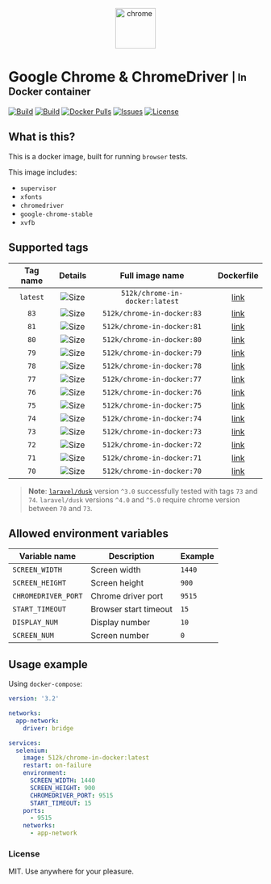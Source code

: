 <p align="center">
  <img src="https://hsto.org/webt/dh/_1/gt/dh_1gtk1oi2ootq5laqsgmj8nfy.png" width="80" alt="chrome">
</p>

# Google Chrome & ChromeDriver <sub><sup>| In Docker container</sup></sub>

[![Build][badge_automated]][link_hub]
[![Build][badge_build]][link_hub]
[![Docker Pulls][badge_pulls]][link_hub]
[![Issues][badge_issues]][link_issues]
[![License][badge_license]][link_license]

## What is this?

This is a docker image, built for running `browser` tests.

This image includes:

- `supervisor`
- `xfonts`
- `chromedriver`
- `google-chrome-stable`
- `xvfb`

## Supported tags

Tag name | Details                    | Full image name                | Dockerfile
:------: | :------------------------: | :----------------------------: | :-----------------------:
`latest` | ![Size][badge_size_latest] | `512k/chrome-in-docker:latest` | [link][dockerfile_latest]
`83`     | ![Size][badge_size_83]     | `512k/chrome-in-docker:83`     | [link][dockerfile_83]
`81`     | ![Size][badge_size_81]     | `512k/chrome-in-docker:81`     | [link][dockerfile_81]
`80`     | ![Size][badge_size_80]     | `512k/chrome-in-docker:80`     | [link][dockerfile_80]
`79`     | ![Size][badge_size_79]     | `512k/chrome-in-docker:79`     | [link][dockerfile_79]
`78`     | ![Size][badge_size_78]     | `512k/chrome-in-docker:78`     | [link][dockerfile_78]
`77`     | ![Size][badge_size_77]     | `512k/chrome-in-docker:77`     | [link][dockerfile_77]
`76`     | ![Size][badge_size_76]     | `512k/chrome-in-docker:76`     | [link][dockerfile_76]
`75`     | ![Size][badge_size_75]     | `512k/chrome-in-docker:75`     | [link][dockerfile_75]
`74`     | ![Size][badge_size_74]     | `512k/chrome-in-docker:74`     | [link][dockerfile_74]
`73`     | ![Size][badge_size_73]     | `512k/chrome-in-docker:73`     | [link][dockerfile_73]
`72`     | ![Size][badge_size_72]     | `512k/chrome-in-docker:72`     | [link][dockerfile_72]
`71`     | ![Size][badge_size_71]     | `512k/chrome-in-docker:71`     | [link][dockerfile_71]
`70`     | ![Size][badge_size_70]     | `512k/chrome-in-docker:70`     | [link][dockerfile_70]

[badge_size_latest]:https://images.microbadger.com/badges/image/512k/chrome-in-docker:latest.svg
[badge_size_83]:https://images.microbadger.com/badges/image/512k/chrome-in-docker:83.svg
[badge_size_81]:https://images.microbadger.com/badges/image/512k/chrome-in-docker:81.svg
[badge_size_80]:https://images.microbadger.com/badges/image/512k/chrome-in-docker:80.svg
[badge_size_79]:https://images.microbadger.com/badges/image/512k/chrome-in-docker:79.svg
[badge_size_78]:https://images.microbadger.com/badges/image/512k/chrome-in-docker:78.svg
[badge_size_77]:https://images.microbadger.com/badges/image/512k/chrome-in-docker:77.svg
[badge_size_76]:https://images.microbadger.com/badges/image/512k/chrome-in-docker:76.svg
[badge_size_75]:https://images.microbadger.com/badges/image/512k/chrome-in-docker:75.svg
[badge_size_74]:https://images.microbadger.com/badges/image/512k/chrome-in-docker:74.svg
[badge_size_73]:https://images.microbadger.com/badges/image/512k/chrome-in-docker:73.svg
[badge_size_72]:https://images.microbadger.com/badges/image/512k/chrome-in-docker:72.svg
[badge_size_71]:https://images.microbadger.com/badges/image/512k/chrome-in-docker:71.svg
[badge_size_70]:https://images.microbadger.com/badges/image/512k/chrome-in-docker:70.svg
[dockerfile_latest]:https://github.com/512k/chrome-in-docker/blob/image-latest/Dockerfile
[dockerfile_83]:https://github.com/512k/chrome-in-docker/blob/image-83/Dockerfile
[dockerfile_81]:https://github.com/512k/chrome-in-docker/blob/image-81/Dockerfile
[dockerfile_80]:https://github.com/512k/chrome-in-docker/blob/image-80/Dockerfile
[dockerfile_79]:https://github.com/512k/chrome-in-docker/blob/image-79/Dockerfile
[dockerfile_78]:https://github.com/512k/chrome-in-docker/blob/image-78/Dockerfile
[dockerfile_77]:https://github.com/512k/chrome-in-docker/blob/image-77/Dockerfile
[dockerfile_76]:https://github.com/512k/chrome-in-docker/blob/image-76/Dockerfile
[dockerfile_75]:https://github.com/512k/chrome-in-docker/blob/image-75/Dockerfile
[dockerfile_74]:https://github.com/512k/chrome-in-docker/blob/image-74/Dockerfile
[dockerfile_73]:https://github.com/512k/chrome-in-docker/blob/image-73/Dockerfile
[dockerfile_72]:https://github.com/512k/chrome-in-docker/blob/image-72/Dockerfile
[dockerfile_71]:https://github.com/512k/chrome-in-docker/blob/image-71/Dockerfile
[dockerfile_70]:https://github.com/512k/chrome-in-docker/blob/image-70/Dockerfile

> **Note**: [`laravel/dusk`][link_dusk] version `^3.0` successfully tested with tags `73` and `74`. `laravel/dusk` versions `^4.0` and `^5.0` require chrome version between `70` and `73`.

## Allowed environment variables

Variable name       | Description           | Example
------------------- | --------------------- | -------
`SCREEN_WIDTH`      | Screen width          | `1440`
`SCREEN_HEIGHT`     | Screen height         | `900`
`CHROMEDRIVER_PORT` | Chrome driver port    | `9515`
`START_TIMEOUT`     | Browser start timeout | `15`
`DISPLAY_NUM`       | Display number        | `10`
`SCREEN_NUM`        | Screen number         | `0`

## Usage example

Using `docker-compose`:

```yaml
version: '3.2'

networks:
  app-network:
    driver: bridge

services:
  selenium:
    image: 512k/chrome-in-docker:latest
    restart: on-failure
    environment:
      SCREEN_WIDTH: 1440
      SCREEN_HEIGHT: 900
      CHROMEDRIVER_PORT: 9515
      START_TIMEOUT: 15
    ports:
      - 9515
    networks:
      - app-network
```

### License

MIT. Use anywhere for your pleasure.

[badge_automated]:https://img.shields.io/docker/cloud/automated/512k/chrome-in-docker.svg?style=flat-square&maxAge=30
[badge_pulls]:https://img.shields.io/docker/pulls/512k/chrome-in-docker.svg?style=flat-square&maxAge=30
[badge_issues]:https://img.shields.io/github/issues/512k/chrome-in-docker.svg?style=flat-square&maxAge=30
[badge_build]:https://img.shields.io/docker/cloud/build/512k/chrome-in-docker.svg?style=flat-square&maxAge=30
[badge_license]:https://img.shields.io/github/license/512k/chrome-in-docker.svg?style=flat-square&maxAge=30
[link_hub]:https://hub.docker.com/r/512k/chrome-in-docker/
[link_license]:https://github.com/512k/chrome-in-docker/blob/master/LICENSE
[link_issues]:https://github.com/512k/chrome-in-docker/issues
[link_dusk]:https://github.com/laravel/dusk
